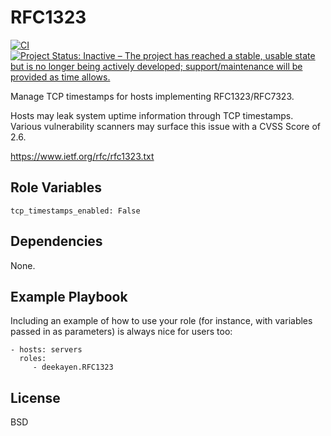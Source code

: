 RFC1323
=======

[![CI](https://github.com/deekayen/ansible-role-RFC1323/actions/workflows/ci.yml/badge.svg)](https://github.com/deekayen/ansible-role-RFC1323/actions/workflows/ci.yml) [![Project Status: Inactive – The project has reached a stable, usable state but is no longer being actively developed; support/maintenance will be provided as time allows.](https://www.repostatus.org/badges/latest/inactive.svg)](https://www.repostatus.org/#inactive)

Manage TCP timestamps for hosts implementing RFC1323/RFC7323.

Hosts may leak system uptime information through TCP timestamps. Various vulnerability scanners may surface this issue with a CVSS Score of 2.6.

https://www.ietf.org/rfc/rfc1323.txt

Role Variables
--------------

```
tcp_timestamps_enabled: False
```

Dependencies
------------

None.

Example Playbook
----------------

Including an example of how to use your role (for instance, with variables passed in as parameters) is always nice for users too:

    - hosts: servers
      roles:
         - deekayen.RFC1323

License
-------

BSD
